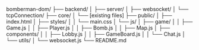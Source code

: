 bomberman-dom/
├── backend/
│   ├── server/
│   ├── websocket/
│   └── tcpConnection/
├── core/
│   └── [existing files]
├── public/
│   ├── index.html
│   ├── styles/
│   │   └── main.css
│   └── js/
│       ├── game/
│       │   ├── Game.js
│       │   ├── Player.js
│       │   ├── Bomb.js
│       │   ├── Map.js
│       ├── components/
│       │   ├── Lobby.js
│       │   ├── GameBoard.js
│       │   └── Chat.js
│       └── utils/
│           └── websocket.js
└── README.md